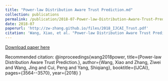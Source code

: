 ```yaml
---
title: "Power-law Distribution Aware Trust Prediction.md"
collection: publications
permalink: /publication/2018-07-Power-law-Distribution-Aware-Trust-Prediction
date: 2018-07
paperurl: 'http://zw-zhang.github.io/files/2018_IJCAI_Trust.pdf'
citation: 'Wang, Xiao, et al. "Power-law Distribution Aware Trust Prediction." IJCAI. 2018.'
---
```


[Download paper here](http://zw-zhang.github.io/files/2018_IJCAI_Trust.pdf)

Recommended citation: 
@inproceedings{wang2018power,
  title={Power-law Distribution Aware Trust Prediction.},
  author={Wang, Xiao and Zhang, Ziwei and Wang, Jing and Cui, Peng and Yang, Shiqiang},
  booktitle={IJCAI},
  pages={3564--3570},
  year={2018}
}